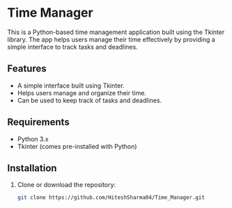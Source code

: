 # Time Manager

This is a Python-based time management application built using the Tkinter library. The app helps users manage their time effectively by providing a simple interface to track tasks and deadlines.

## Features

- A simple interface built using Tkinter.
- Helps users manage and organize their time.
- Can be used to keep track of tasks and deadlines.

## Requirements

- Python 3.x
- Tkinter (comes pre-installed with Python)

## Installation

1. Clone or download the repository:
   ```bash
   git clone https://github.com/HiteshSharma04/Time_Manager.git
